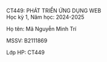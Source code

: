 CT449: PHÁT TRIỂN ỨNG DỤNG WEB<br/>
Học kỳ 1, Năm học: 2024-2025

Họ tên: Mã Nguyễn Minh Trí

MSSV: B2111869

Lớp HP: CT449
